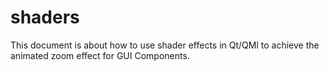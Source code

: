 # shaders
This document is about how to use shader effects in Qt/QMl to achieve the animated zoom effect for GUI Components.
